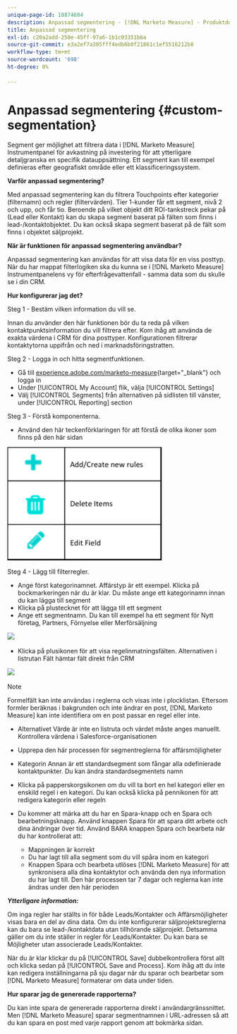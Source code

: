 ```yaml
---
unique-page-id: 18874604
description: Anpassad segmentering - [!DNL Marketo Measure] - Produktdokumentation
title: Anpassad segmentering
exl-id: c20a2add-250e-45ff-97a6-1b1c03351b6a
source-git-commit: e3a2ef7a305fff4edb6b0f21861c1ef5516212b8
workflow-type: tm+mt
source-wordcount: '698'
ht-degree: 0%

---
```


# Anpassad segmentering {#custom-segmentation}

Segment ger möjlighet att filtrera data i [!DNL Marketo Measure] Instrumentpanel för avkastning på investering för att ytterligare detaljgranska en specifik datauppsättning. Ett segment kan till exempel definieras efter geografiskt område eller ett klassificeringssystem.

**Varför anpassad segmentering?**

Med anpassad segmentering kan du filtrera Touchpoints efter kategorier (filternamn) och regler (filtervärden). Tier 1-kunder får ett segment, nivå 2 och upp, och får tio. Beroende på vilket objekt ditt ROI-tankstreck pekar på (Lead eller Kontakt) kan du skapa segment baserat på fälten som finns i lead-/kontaktobjektet. Du kan också skapa segment baserat på de fält som finns i objektet säljprojekt.

**När är funktionen för anpassad segmentering användbar?**

Anpassad segmentering kan användas för att visa data för en viss posttyp. När du har mappat filterlogiken ska du kunna se i [!DNL Marketo Measure] Instrumentpanelens vy för efterfrågevattenfall - samma data som du skulle se i din CRM.

**Hur konfigurerar jag det?**

Steg 1 - Bestäm vilken information du vill se.

Innan du använder den här funktionen bör du ta reda på vilken kontaktpunktsinformation du vill filtrera efter. Kom ihåg att använda de exakta värdena i CRM för dina posttyper. Konfigurationen filtrerar kontaktytorna uppifrån och ned i marknadsföringstratten.

Steg 2 - Logga in och hitta segmentfunktionen.

* Gå till [experience.adobe.com/marketo-measure](https://experience.adobe.com/marketo-measure){target="_blank"} och logga in
* Under [!UICONTROL My Account] flik, välja [!UICONTROL Settings]
* Välj [!UICONTROL Segments] från alternativen på sidlisten till vänster, under [!UICONTROL Reporting] section

Steg 3 - Förstå komponenterna.

* Använd den här teckenförklaringen för att förstå de olika ikoner som finns på den här sidan

![](assets/1.png)

Steg 4 - Lägg till filterregler.

* Ange först kategorinamnet. Affärstyp är ett exempel. Klicka på bockmarkeringen när du är klar. Du måste ange ett kategorinamn innan du kan lägga till segment
* Klicka på plustecknet för att lägga till ett segment
* Ange ett segmentnamn. Du kan till exempel ha ett segment för Nytt företag, Partners, Förnyelse eller Merförsäljning

![](assets/2.png)

* Klicka på plusikonen för att visa regelinmatningsfälten. Alternativen i listrutan Fält hämtar fält direkt från CRM

![](assets/3.png)

>[!NOTE]
>
>Formelfält kan inte användas i reglerna och visas inte i plocklistan. Eftersom formler beräknas i bakgrunden och inte ändrar en post, [!DNL Marketo Measure] kan inte identifiera om en post passar en regel eller inte.

* Alternativet Värde är inte en listruta och värdet måste anges manuellt. Kontrollera värdena i Salesforce-organisationen
* Upprepa den här processen för segmentreglerna för affärsmöjligheter
* Kategorin Annan är ett standardsegment som fångar alla odefinierade kontaktpunkter. Du kan ändra standardsegmentets namn
* Klicka på papperskorgsikonen om du vill ta bort en hel kategori eller en enskild regel i en kategori. Du kan också klicka på pennikonen för att redigera kategorin eller regeln
* Du kommer att märka att du har en Spara-knapp och en Spara och bearbetningsknapp. Använd knappen Spara för att spara ditt arbete och dina ändringar över tid. Använd BARA knappen Spara och bearbeta när du har kontrollerat att:

   * Mappningen är korrekt
   * Du har lagt till alla segment som du vill spåra inom en kategori
   * Knappen Spara och bearbeta utlöses [!DNL Marketo Measure] för att synkronisera alla dina kontaktytor och använda den nya information du har lagt till. Den här processen tar 7 dagar och reglerna kan inte ändras under den här perioden

**_Ytterligare information:_**

Om inga regler har ställts in för både Leads/Kontakter och Affärsmöjligheter visas bara en del av dina data. Om du inte konfigurerar säljprojektsreglerna kan du bara se lead-/kontaktdata utan tillhörande säljprojekt. Detsamma gäller om du inte ställer in regler för Leads/Kontakter. Du kan bara se Möjligheter utan associerade Leads/Kontakter.

När du är klar klickar du på [!UICONTROL Save] dubbelkontrollera först allt och klicka sedan på [!UICONTROL Save and Process]. Kom ihåg att du inte kan redigera inställningarna på sju dagar när du sparar och bearbetar som [!DNL Marketo Measure] formaterar om data under tiden.

**Hur sparar jag de genererade rapporterna?**

Du kan inte spara de genererade rapporterna direkt i användargränssnittet. Men [!DNL Marketo Measure] sparar segmentnamnen i URL-adressen så att du kan spara en post med varje rapport genom att bokmärka sidan.
